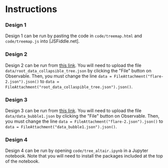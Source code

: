 # Instructions

### Design 1
Design 1 can be run by pasting the code in `code/treemap.html` and `code/treemap.js` into [JSFiddle.net].

### Design 2
Design 2 can be run from [this link](https://observablehq.com/@d3/collapsible-tree). You will need to upload the file `data/root_data_collapsible_tree.json` by clicking the "File" button on Observable. Then, you must change the line `data = FileAttachment("flare-2.json").json()` to `data = FileAttachment("root_data_collaspible_tree.json").json()`.

### Design 3
Design 3 can be run from [this link](https://observablehq.com/@d3/zoomable-circle-packing?collection=@d3/d3-hierarchy). You will need to upload the file `data/data_bubble1.json` by clicking the "File" button on Observable. Then, you must change the line `data = FileAttachment("flare-2.json").json()` to `data = FileAttachment("data_bubble1.json").json()`.

### Design 4
Design 4 can be run by opening `code/tree_altair.ipynb` in a Jupyter notebook. Note that you will need to install the packages included at the top of the notebook.